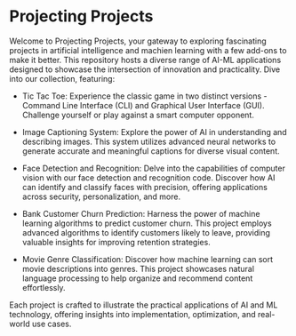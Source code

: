 # Projecting Projects
Welcome to Projecting Projects, your gateway to exploring fascinating projects in artificial intelligence and machien learning with a few add-ons to make it better. This repository hosts a diverse range of AI-ML applications designed to showcase the intersection of innovation and practicality. Dive into our collection, featuring:

- Tic Tac Toe: Experience the classic game in two distinct versions - Command Line Interface (CLI) and Graphical User Interface (GUI). Challenge yourself or play against a smart computer opponent.
  
- Image Captioning System: Explore the power of AI in understanding and describing images. This system utilizes advanced neural networks to generate accurate and meaningful captions for diverse visual content.
- Face Detection and Recognition: Delve into the capabilities of computer vision with our face detection and recognition code. Discover how AI can identify and classify faces with precision, offering applications across security, personalization, and more.
- Bank Customer Churn Prediction: Harness the power of machine learning algorithms to predict customer churn. This project employs advanced algorithms to identify customers likely to leave, providing valuable insights for improving retention strategies.
- Movie Genre Classification: Discover how machine learning can sort movie descriptions into genres. This project showcases natural language processing to help organize and recommend content effortlessly.

Each project is crafted to illustrate the practical applications of AI and ML technology, offering insights into implementation, optimization, and real-world use cases.
